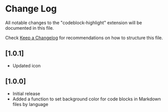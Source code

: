 # Change Log

All notable changes to the "codeblock-highlight" extension will be documented in this file.

Check [Keep a Changelog](http://keepachangelog.com/) for recommendations on how to structure this file.

## [1.0.1]

- Updated icon

## [1.0.0]

- Initial release
- Added a function to set background color for code blocks in Markdown files by language
